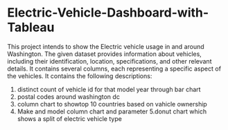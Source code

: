 # Electric-Vehicle-Dashboard-with-Tableau
This project intends to show the Electric vehicle usage in and around Washington.
The given dataset provides information about vehicles, including their identification, location, specifications, and other relevant details. It contains several columns, each representing a specific aspect of the vehicles.
It contains the following descriptions:
1. distinct count of vehicle id for that model year through bar chart
2. postal codes around washington dc
3. column chart to showtop 10 countries based on vahicle ownership
4. Make and model column chart and parameter
5.donut chart which shows a split of electric vehicle type

